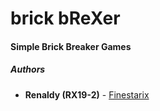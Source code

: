 # brick bReXer
#### Simple Brick Breaker Games

##### _Authors_
* **Renaldy (RX19-2)** - [Finestarix](https://github.com/Finestarix)
